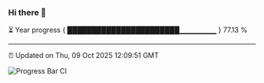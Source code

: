 ### Hi there 👋

⏳ Year progress { ███████████████████████▁▁▁▁▁▁▁ } 77.13 %

---

⏰ Updated on Thu, 09 Oct 2025 12:09:51 GMT

![Progress Bar CI](https://github.com/liununu/liununu/workflows/Progress%20Bar%20CI/badge.svg)
